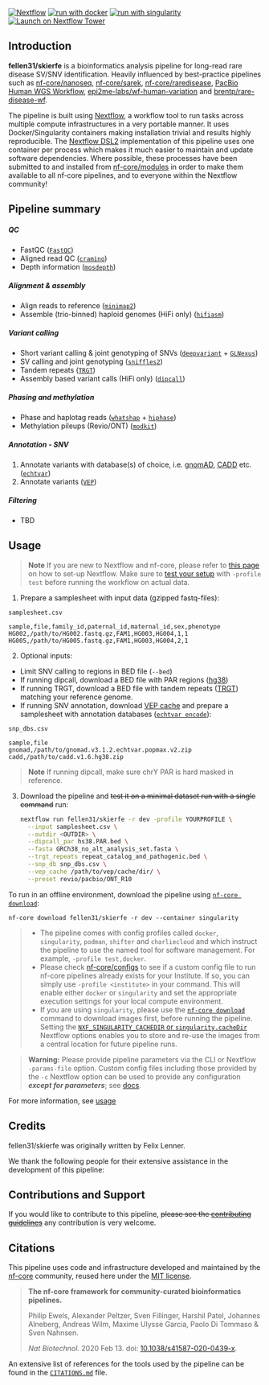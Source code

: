 <!-- [![Cite with Zenodo](http://img.shields.io/badge/DOI-10.5281/zenodo.XXXXXXX-1073c8?labelColor=000000)](https://doi.org/10.5281/zenodo.XXXXXXX) -->

[![Nextflow](https://img.shields.io/badge/nextflow%20DSL2-%E2%89%A522.10.1-23aa62.svg)](https://www.nextflow.io/)
[![run with docker](https://img.shields.io/badge/run%20with-docker-0db7ed?labelColor=000000&logo=docker)](https://www.docker.com/)
[![run with singularity](https://img.shields.io/badge/run%20with-singularity-1d355c.svg?labelColor=000000)](https://sylabs.io/docs/)
[![Launch on Nextflow Tower](https://img.shields.io/badge/Launch%20%F0%9F%9A%80-Nextflow%20Tower-%234256e7)](https://tower.nf/launch?pipeline=https://github.com/fellen31/skierfe)

## Introduction

**fellen31/skierfe** is a bioinformatics analysis pipeline for long-read rare disease SV/SNV identification. Heavily influenced by best-practice pipelines such as [nf-core/nanoseq](https://github.com/nf-core/nanoseq), [nf-core/sarek](https://nf-co.re/sarek), [nf-core/raredisease](https://nf-co.re/raredisease), [PacBio Human WGS Workflow](https://github.com/PacificBiosciences/pb-human-wgs-workflow-snakemake), [epi2me-labs/wf-human-variation](https://github.com/epi2me-labs/wf-human-variation) and [brentp/rare-disease-wf](https://github.com/brentp/rare-disease-wf).

The pipeline is built using [Nextflow](https://www.nextflow.io), a workflow tool to run tasks across multiple compute infrastructures in a very portable manner. It uses Docker/Singularity containers making installation trivial and results highly reproducible. The [Nextflow DSL2](https://www.nextflow.io/docs/latest/dsl2.html) implementation of this pipeline uses one container per process which makes it much easier to maintain and update software dependencies. Where possible, these processes have been submitted to and installed from [nf-core/modules](https://github.com/nf-core/modules) in order to make them available to all nf-core pipelines, and to everyone within the Nextflow community!

<!-- TODO nf-core: Add full-sized test dataset and amend the paragraph below if applicable -->

<!-- On release, automated continuous integration tests run the pipeline on a full-sized dataset on the AWS cloud infrastructure. This ensures that the pipeline runs on AWS, has sensible resource allocation defaults set to run on real-world datasets, and permits the persistent storage of results to benchmark between pipeline releases and other analysis sources.
-->

## Pipeline summary

##### QC
- FastQC ([`FastQC`](http://www.bioinformatics.babraham.ac.uk/projects/fastqc/))
- Aligned read QC ([`cramino`](https://github.com/wdecoster/cramino))
- Depth information ([`mosdepth`](https://github.com/brentp/mosdepth))

##### Alignment & assembly
- Align reads to reference ([`minimap2`](https://github.com/lh3/minimap2))
- Assemble (trio-binned) haploid genomes (HiFi only) ([`hifiasm`](https://github.com/chhylp123/hifiasm))

##### Variant calling
- Short variant calling & joint genotyping of SNVs ([`deepvariant`](https://github.com/google/deepvariant) + [`GLNexus`](https://github.com/dnanexus-rnd/GLnexus))
- SV calling and joint genotyping ([`sniffles2`](https://github.com/fritzsedlazeck/Sniffles))
- Tandem repeats ([`TRGT`](https://github.com/PacificBiosciences/trgt/tree/main))
- Assembly based variant calls (HiFi only) ([`dipcall`](https://github.com/lh3/dipcall))

##### Phasing and methylation
- Phase and haplotag reads ([`whatshap`](https://github.com/whatshap/whatshap) + [`hiphase`](https://github.com/PacificBiosciences/HiPhase))
- Methylation pileups (Revio/ONT) ([`modkit`](https://github.com/nanoporetech/modkit))

##### Annotation - SNV
1. Annotate variants with database(s) of choice, i.e. [gnomAD](https://gnomad.broadinstitute.org), [CADD](https://cadd.gs.washington.edu) etc. ([`echtvar`](https://github.com/brentp/echtvar))
2. Annotate variants ([`VEP`](https://github.com/Ensembl/ensembl-vep))

##### Filtering

- TBD

## Usage

> **Note**
> If you are new to Nextflow and nf-core, please refer to [this page](https://nf-co.re/docs/usage/installation) on how
> to set-up Nextflow. Make sure to [test your setup](https://nf-co.re/docs/usage/introduction#how-to-run-a-pipeline)
> with `-profile test` before running the workflow on actual data.

1. Prepare a samplesheet with input data (gzipped fastq-files):

`samplesheet.csv`
```
sample,file,family_id,paternal_id,maternal_id,sex,phenotype
HG002,/path/to/HG002.fastq.gz,FAM1,HG003,HG004,1,1
HG005,/path/to/HG005.fastq.gz,FAM1,HG003,HG004,2,1
```

2. Optional inputs:
- Limit SNV calling to regions in BED file (`--bed`)
- If running dipcall, download a BED file with PAR regions ([hg38](https://raw.githubusercontent.com/lh3/dipcall/master/data/hs38.PAR.bed))
- If running TRGT, download a BED file with tandem repeats ([TRGT](https://github.com/PacificBiosciences/trgt/tree/main/repeats)) matching your reference genome.
- If running SNV annotation, download [VEP cache](https://ftp.ensembl.org/pub/release-110/variation/vep/homo_sapiens_vep_110_GRCh38.tar.gz) and prepare a samplesheet with annotation databases ([`echtvar encode`](https://github.com/brentp/echtvar)):

`snp_dbs.csv`
```
sample,file
gnomad,/path/to/gnomad.v3.1.2.echtvar.popmax.v2.zip
cadd,/path/to/cadd.v1.6.hg38.zip
```
<!---

- If you want to give more samples to filter variants against, for SVs - prepare a samplesheet with .snf files from Sniffles2:

`extra_snfs.csv`
```
sample,file
HG01123,/path/to/HG01123_sniffles.snf
HG01124,/path/to/HG01124_sniffles.snf
```

and for SNVs - prepare a samplesheet with gVCF files from DeepVariant:

`extra_gvcfs.csv`
```
sample,file
HG01123,/path/to/HG01123.g.vcf.gz
HG01124,/path/to/HG01124.g.vcf.gz
HG01125,/path/to/HG01125.g.vcf.gz
```
--->

> **Note** If running dipcall, make sure chrY PAR is hard masked in reference.

3. Download the pipeline and ~~test it on a minimal dataset run with a single command~~ run:

   ```bash
   nextflow run fellen31/skierfe -r dev -profile YOURPROFILE \
     --input samplesheet.csv \
     --outdir <OUTDIR> \
     --dipcall_par hs38.PAR.bed \
     --fasta GRCh38_no_alt_analysis_set.fasta \
     --trgt_repeats repeat_catalog_and_pathogenic.bed \
     --snp_db snp_dbs.csv \
     --vep_cache /path/to/vep/cache/dir/ \
     --preset revio/pacbio/ONT_R10
   ```

To run in an offline environment, download the pipeline using [`nf-core download`](https://nf-co.re/tools/#downloading-pipelines-for-offline-use):

   ```
   nf-core download fellen31/skierfe -r dev --container singularity
   ```

   > - The pipeline comes with config profiles called `docker`, `singularity`, `podman`, `shifter` and `charliecloud` and which instruct the pipeline to use the named tool for software management. For example, `-profile test,docker`.
   > - Please check [nf-core/configs](https://github.com/nf-core/configs#documentation) to see if a custom config file to run nf-core pipelines already exists for your Institute. If so, you can simply use `-profile <institute>` in your command. This will enable either `docker` or `singularity` and set the appropriate execution settings for your local compute environment.
   > - If you are using `singularity`, please use the [`nf-core download`](https://nf-co.re/tools/#downloading-pipelines-for-offline-use) command to download images first, before running the pipeline. Setting the [`NXF_SINGULARITY_CACHEDIR` or `singularity.cacheDir`](https://www.nextflow.io/docs/latest/singularity.html?#singularity-docker-hub) Nextflow options enables you to store and re-use the images from a central location for future pipeline runs.

> **Warning:**
> Please provide pipeline parameters via the CLI or Nextflow `-params-file` option. Custom config files including those
> provided by the `-c` Nextflow option can be used to provide any configuration _**except for parameters**_;
> see [docs](https://nf-co.re/usage/configuration#custom-configuration-files).

For more information, see [usage](docs/usage.md)

## Credits

fellen31/skierfe was originally written by Felix Lenner.

We thank the following people for their extensive assistance in the development of this pipeline:

## Contributions and Support

If you would like to contribute to this pipeline, ~~please see the [contributing guidelines](.github/CONTRIBUTING.md)~~ any contribution is very welcome.

## Citations

<!-- TODO nf-core: Add bibliography of tools and data used in your pipeline -->

This pipeline uses code and infrastructure developed and maintained by the [nf-core](https://nf-co.re) community, reused here under the [MIT license](https://github.com/nf-core/tools/blob/master/LICENSE).

> **The nf-core framework for community-curated bioinformatics pipelines.**
>
> Philip Ewels, Alexander Peltzer, Sven Fillinger, Harshil Patel, Johannes Alneberg, Andreas Wilm, Maxime Ulysse Garcia, Paolo Di Tommaso & Sven Nahnsen.
>
> _Nat Biotechnol._ 2020 Feb 13. doi: [10.1038/s41587-020-0439-x](https://dx.doi.org/10.1038/s41587-020-0439-x).

An extensive list of references for the tools used by the pipeline can be found in the [`CITATIONS.md`](CITATIONS.md) file.
